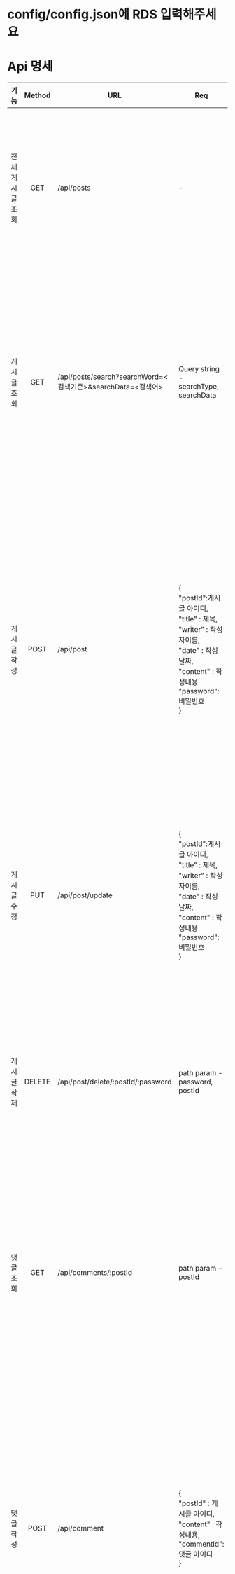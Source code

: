 # config/config.json에 RDS 입력해주세요

# Api 명세

|       기능       | Method | URL                                                         | Req                                                                                                                                                         | Res                                                                                                                                                                                                                                                                                                                                                            |
| :--------------: | :----: | ----------------------------------------------------------- | ----------------------------------------------------------------------------------------------------------------------------------------------------------- | -------------------------------------------------------------------------------------------------------------------------------------------------------------------------------------------------------------------------------------------------------------------------------------------------------------------------------------------------------------- |
| 전체 게시글 조회 |  GET   | /api/posts                                                  | -                                                                                                                                                           | 성공 - http status code 200<br>{<br> "success": true,<br> posts<br> } <br><br> 실패 - http status code 404<br> {<br>"msg" : "데이터를 불러올 수 없습니다." <br>}                                                                                                                                                                                               |
|   게시글 조회    |  GET   | /api/posts/search?searchWord=<검색기준>&searchData=<검색어> | Query string - searchType, searchData                                                                                                                       | 성공 - http status code 200<br>{<br> "postId" : 게시글 아이디, <br> "title" : 제목,<br> "writer" : 작성자이름, <br>"date" : 작성 날짜, <br>"content" : 작성내용 <br> } <br><br> 실패 - http status code 404<br> {<br>"msg" : "데이터를 불러올 수 없습니다." <br>}                                                                                              |
|   게시글 작성    |  POST  | /api/post                                                   | {<br>"postId":게시글 아이디,<br> "title" : 제목,<br> "writer" : 작성자이름, <br>"date" : 작성 날짜, <br>"content" : 작성내용 <br> "password":비밀번호 <br>} | 성공 - http status code 200<br>{<br> "success": true,<br>"msg": "게시글이 저장되었습니다.",<br>"createPost":<br>{<br>"postId": 게시글 아이디,<br> "title" : 제목,<br> "writer" : 작성자이름, <br>"date" : 작성 날짜, <br>"content" : 작성내용 <br> "password":비밀번호 <br>} <br> 실패 - http status code 404<br> {<br>"msg" : "이미 있는 데이터입니다." <br>} |
|   게시글 수정    |  PUT   | /api/post/update                                            | {<br>"postId":게시글 아이디,<br> "title" : 제목,<br> "writer" : 작성자이름, <br>"date" : 작성 날짜, <br>"content" : 작성내용 <br> "password":비밀번호 <br>} | 성공 - http status code 200<br>{<br>"msg" : "게시글이 수정되었습니다."<br> } <br><br> 실패 - http status code 404<br> {<br>"msg" : "해당 게시글이 없거나 비밀번호가 잘못되었습니다." <br>}                                                                                                                                                                     |
|   게시글 삭제    | DELETE | /api/post/delete/:postId/:password                          | path param - password, postId                                                                                                                               | 성공 - http status code 200<br>{<br>"msg" : "게시글이 삭제되었습니다."<br> } <br><br> 실패 - http status code 404<br> {<br>"msg" : "해당 게시글이 없거나 비밀번호가 잘못되었습니다." <br>}                                                                                                                                                                     |
|    댓글 조회     |  GET   | /api/comments/:postId                                       | path param - postId                                                                                                                                         | 성공 - http status code 200<br>{<br>"postId : 게시글 아이디, <br>"content" : 작성내용, <br>"commentId":댓글 아이디<br> } <br><br> 실패 - http status code 404<br> {<br>"msg" : "해당 게시글에 댓글이 없습니다." <br>}                                                                                                                                          |
|    댓글 작성     |  POST  | /api/comment                                                | {<br>"postId" : 게시글 아이디, <br>"content" : 작성내용, <br>"commentId":댓글 아이디<br> }                                                                  | 성공 - http status code 200<br>{<br> success: true,<br> msg: "댓글이 등록되었습니다."<br> } <br><br> 실패 - http status code 404<br> {<br> success: false,<br> msg: "해당 댓글아이디는 이미 존재합니다" <br>},<br>{<br>"msg" : "댓글 내용을 입력해주세요." <br>}, <br> {<br> success: false,<br> msg: "해당 게시글이 존재하지 않습니다"<br> } <br>             |
|    댓글 수정     |  PUT   | /api/comment/update                                         | {<br>"postId" : 게시글 아이디,<br>"content" : 작성내용,<br>"commentId":댓글 아이디<br>}                                                                     | 성공 - http status code 200<br>{<br>"msg" : "댓글이 수정되었습니다."<br> } <br><br> 실패 - http status code 404<br> {<br>"msg" : "게시글id 혹은 댓글id가 일치하지 않습니다." <br>},<br> {<br>"msg" : "댓글 내용을 입력해주세요." <br>}                                                                                                                         |
|    댓글 삭제     | DELETE | /api/comment/delete/:commentId                              | path param - commentId                                                                                                                                      | 성공 - http status code 200<br>{<br>"msg" : "댓글이 삭제되었습니다."<br> } <br><br> 실패 - http status code 404<br> {<br>"msg" : "해당 댓글이 없습니다." <br>}                                                                                                                                                                                                 |
